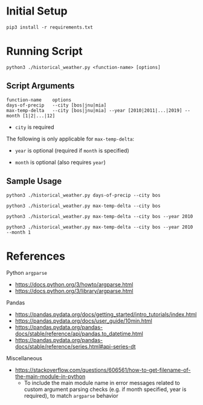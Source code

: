 # Initial Setup

```
pip3 install -r requirements.txt
```

# Running Script

```
python3 ./historical_weather.py <function-name> [options]
```

## Script Arguments

```
function-name    options
days-of-precip   --city [bos|jnu|mia]
max-temp-delta   --city [bos|jnu|mia] --year [2010|2011|...|2019] --month [1|2|...|12]
```

- `city` is required

The following is only applicable for `max-temp-delta`:

- `year` is optional (required if `month` is specified)

- `month` is optional (also requires `year`)


## Sample Usage

```
python3 ./historical_weather.py days-of-precip --city bos

python3 ./historical_weather.py max-temp-delta --city bos

python3 ./historical_weather.py max-temp-delta --city bos --year 2010

python3 ./historical_weather.py max-temp-delta --city bos --year 2010 --month 1
```

# References

Python `argparse`
- https://docs.python.org/3/howto/argparse.html
- https://docs.python.org/3/library/argparse.html

Pandas
- https://pandas.pydata.org/docs/getting_started/intro_tutorials/index.html
- https://pandas.pydata.org/docs/user_guide/10min.html
- https://pandas.pydata.org/pandas-docs/stable/reference/api/pandas.to_datetime.html
- https://pandas.pydata.org/pandas-docs/stable/reference/series.html#api-series-dt

Miscellaneous
- https://stackoverflow.com/questions/606561/how-to-get-filename-of-the-main-module-in-python
  - To include the main module name in error messages related to custom argument parsing checks (e.g. if month specified, year is required), to match `argparse` behavior
